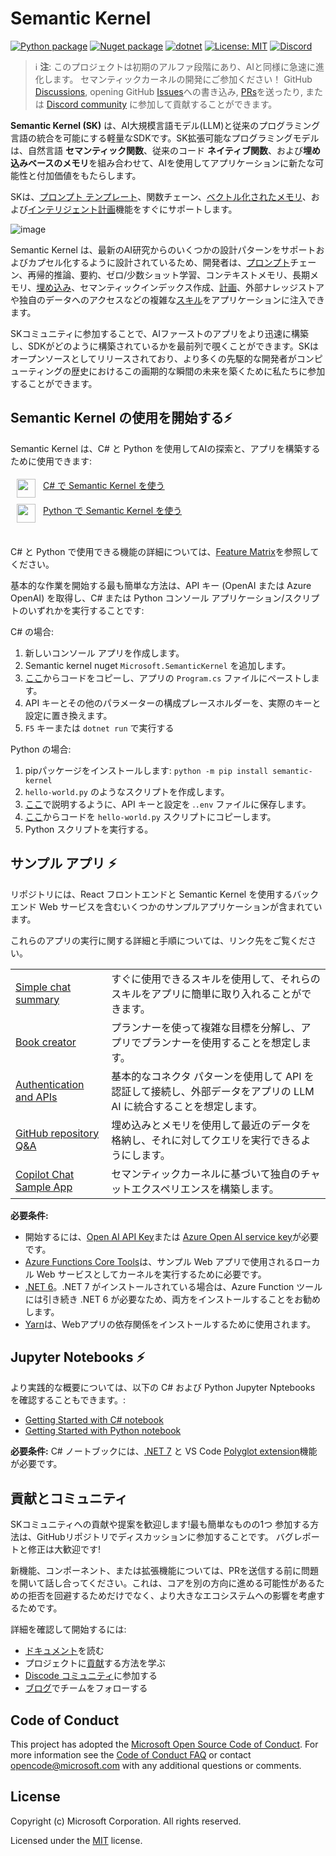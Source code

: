 # Semantic Kernel

[![Python package](https://img.shields.io/pypi/v/semantic-kernel)](https://pypi.org/project/semantic-kernel/)
[![Nuget package](https://img.shields.io/nuget/vpre/Microsoft.SemanticKernel)](https://www.nuget.org/packages/Microsoft.SemanticKernel/)
[![dotnet](https://github.com/microsoft/semantic-kernel/actions/workflows/dotnet-ci.yml/badge.svg?branch=main)](https://github.com/microsoft/semantic-kernel/actions/workflows/dotnet-ci.yml)
[![License: MIT](https://img.shields.io/github/license/microsoft/semantic-kernel)](https://github.com/microsoft/semantic-kernel/blob/main/LICENSE)
[![Discord](https://img.shields.io/discord/1063152441819942922?label=Discord&logo=discord&logoColor=white&color=d82679)](https://aka.ms/SKDiscord)

> ℹ️ **注**: このプロジェクトは初期のアルファ段階にあり、AIと同様に急速に進化します。
> セマンティックカーネルの開発にご参加ください！
GitHub [Discussions](https://github.com/microsoft/semantic-kernel/discussions),
> opening GitHub [Issues](https://github.com/microsoft/semantic-kernel/issues/new/choose)への書き込み,
> [PRs](https://github.com/microsoft/semantic-kernel/pulls)を送ったり,
> または [Discord community](https://aka.ms/SKDiscord)
> に参加して貢献することができます。

**Semantic Kernel (SK)** は、AI大規模言語モデル(LLM)と従来のプログラミング言語の統合を可能にする軽量なSDKです。SK拡張可能なプログラミングモデルは、自然言語 **セマンティック関数**、従来のコード **ネイティブ関数**、および**埋め込みベースのメモリ**を組み合わせて、AIを使用してアプリケーションに新たな可能性と付加価値をもたらします。

SKは、[プロンプト テンプレート](docs/PROMPT_TEMPLATE_LANGUAGE.md)、関数チェーン、[ベクトル化されたメモリ](docs/EMBEDDINGS.md)、および[インテリジェント計画](docs/PLANNER.md)機能をすぐにサポートします。

![image](https://user-images.githubusercontent.com/371009/221739773-cf43522f-c1e4-42f2-b73d-5ba84e21febb.png)

Semantic Kernel は、最新のAI研究からのいくつかの設計パターンをサポートおよびカプセル化するように設計されているため、開発者は、[プロンプト](docs/PROMPT_TEMPLATE_LANGUAGE.md)チェーン、再帰的推論、要約、ゼロ/少数ショット学習、コンテキストメモリ、長期メモリ、[埋め込み](docs/EMBEDDINGS.md)、セマンティックインデックス作成、[計画](docs/PLANNER.md)、外部ナレッジストアや独自のデータへのアクセスなどの複雑な[スキル](docs/SKILLS.md)をアプリケーションに注入できます。

SKコミュニティに参加することで、AIファーストのアプリをより迅速に構築し、SDKがどのように構築されているかを最前列で覗くことができます。SKはオープンソースとしてリリースされており、より多くの先駆的な開発者がコンピューティングの歴史におけるこの画期的な瞬間の未来を築くために私たちに参加することができます。



## Semantic Kernel の使用を開始する⚡

Semantic Kernel は、C# と Python を使用してAIの探索と、アプリを構築するために使用できます:

<div style="display:flex;height:30px;padding:5px 0 5px 10px;">
<img src="https://user-images.githubusercontent.com/371009/230673036-fad1e8e6-5d48-49b1-a9c1-6f9834e0d165.png" style="margin-right:12px" height="30"/>
<a href="dotnet/README.md">C# で Semantic Kernel を使う</a>
</div>

<div style="display:flex;height:30px;padding:5px 0 5px 10px;">
<img src="https://user-images.githubusercontent.com/371009/230673733-7a447d30-b48e-46e1-bd84-2b321c90649e.png" style="margin-right:12px" height="30"/>
<a href="python/README.md">Python で Semantic Kernel を使う</a>
</div>
<br/>

C# と Python で使用できる機能の詳細については、[Feature Matrix](FEATURE_MATRIX.md)を参照してください。

基本的な作業を開始する最も簡単な方法は、API キー (OpenAI または Azure OpenAI) を取得し、C# または Python コンソール アプリケーション/スクリプトのいずれかを実行することです:

C# の場合:
1. 新しいコンソール アプリを作成します。
2. Semantic kernel nuget `Microsoft.SemanticKernel` を追加します。
3. [ここ](dotnet/README.md)からコードをコピーし、アプリの `Program.cs` ファイルにペーストします。
4. API キーとその他のパラメーターの構成プレースホルダーを、実際のキーと設定に置き換えます。
5. `F5` キーまたは `dotnet run` で実行する

Python の場合:
1. pipパッケージをインストールします: `python -m pip install semantic-kernel`
2. `hello-world.py` のようなスクリプトを作成します。
3. [ここ](python/README.md)で説明するように、API キーと設定を .`.env` ファイルに保存します。
4. [ここ](python/README.md)からコードを `hello-world.py` スクリプトにコピーします。
5. Python スクリプトを実行する。


## サンプル アプリ ⚡

リポジトリには、React フロントエンドと Semantic Kernel を使用するバックエンド Web サービスを含むいくつかのサンプルアプリケーションが含まれています。

これらのアプリの実行に関する詳細と手順については、リンク先をご覧ください。

|                                                                         |                                                                                                                                   |
| ----------------------------------------------------------------------- | --------------------------------------------------------------------------------------------------------------------------------- |
| [Simple chat summary](samples/apps/chat-summary-webapp-react/README.md) | すぐに使用できるスキルを使用して、それらのスキルをアプリに簡単に取り入れることができます。                                                                |
| [Book creator](samples/apps/book-creator-webapp-react/README.md)        | プランナーを使って複雑な目標を分解し、アプリでプランナーを使用することを想定します。                                             |
| [Authentication and APIs](samples/apps/auth-api-webapp-react/README.md) | 基本的なコネクタ パターンを使用して API を認証して接続し、外部データをアプリの LLM AI に統合することを想定します。 |
| [GitHub repository Q&A](samples/apps/github-qna-webapp-react/README.md) | 埋め込みとメモリを使用して最近のデータを格納し、それに対してクエリを実行できるようにします。                                                 |
| [Copilot Chat Sample App](samples/apps/copilot-chat-app/README.md)      | セマンティックカーネルに基づいて独自のチャットエクスペリエンスを構築します。                                                                          |

**必要条件:**

- 開始するには、[Open AI API Key](https://openai.com/api/)または [Azure Open AI service key](https://learn.microsoft.com/azure/cognitive-services/openai/quickstart?pivots=rest-api)が必要です。
- [Azure Functions Core Tools](https://learn.microsoft.com/azure/azure-functions/functions-run-local)は、サンプル Web アプリで使用されるローカル Web サービスとしてカーネルを実行するために必要です。
- [.NET 6](https://dotnet.microsoft.com/download/dotnet/6.0)。.NET 7 がインストールされている場合は、Azure Function
  ツールには引き続き .NET 6 が必要なため、両方をインストールすることをお勧めします。
- [Yarn](https://yarnpkg.com/getting-started/install)は、Webアプリの依存関係をインストールするために使用されます。


## Jupyter Notebooks ⚡

より実践的な概要については、以下の C# および Python Jupyter Nptebooks を確認することもできます。:
* [Getting Started with C# notebook](samples/notebooks/dotnet/00-getting-started.ipynb)
* [Getting Started with Python notebook](samples/notebooks/python/00-getting-started.ipynb)

**必要条件:** C# ノートブックには、[.NET 7](https://dotnet.microsoft.com/download) と VS Code [Polyglot extension](https://marketplace.visualstudio.com/items?itemName=ms-dotnettools.dotnet-interactive-vscode)機能が必要です。

## 貢献とコミュニティ

SKコミュニティへの貢献や提案を歓迎します!最も簡単なものの1つ
参加する方法は、GitHubリポジトリでディスカッションに参加することです。
バグレポートと修正は大歓迎です!

新機能、コンポーネント、または拡張機能については、PRを送信する前に問題を開いて話し合ってください。これは、コアを別の方向に進める可能性があるための拒否を回避するためだけでなく、より大きなエコシステムへの影響を考慮するためです。

詳細を確認して開始するには:

- [ドキュメント](https://aka.ms/sk/learn)を読む
- プロジェクトに[貢献](https://github.com/microsoft/semantic-kernel/blob/main/CONTRIBUTING.md)する方法を学ぶ
- [Discode コミュニティ](https://aka.ms/SKDiscord)に参加する
- [ブログ](https://aka.ms/sk/blog)でチームをフォローする

## Code of Conduct

This project has adopted the
[Microsoft Open Source Code of Conduct](https://opensource.microsoft.com/codeofconduct/).
For more information see the
[Code of Conduct FAQ](https://opensource.microsoft.com/codeofconduct/faq/)
or contact [opencode@microsoft.com](mailto:opencode@microsoft.com)
with any additional questions or comments.

## License

Copyright (c) Microsoft Corporation. All rights reserved.

Licensed under the [MIT](LICENSE) license.
